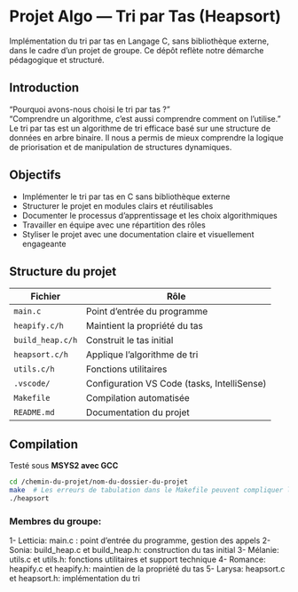 # Projet Algo — Tri par Tas (Heapsort)
Implémentation du tri par tas en Langage C, sans bibliothèque externe, dans le cadre d’un projet de groupe. Ce dépôt reflète notre démarche pédagogique et structuré.
## Introduction
 “Pourquoi avons-nous choisi le tri par tas ?”  
 “Comprendre un algorithme, c’est aussi comprendre comment on l’utilise.”
Le tri par tas est un algorithme de tri efficace basé sur une structure de données en arbre binaire. Il nous a permis de mieux comprendre la logique de priorisation et de manipulation de structures dynamiques.
## Objectifs
- Implémenter le tri par tas en C sans bibliothèque externe
- Structurer le projet en modules clairs et réutilisables
- Documenter le processus d’apprentissage et les choix algorithmiques
- Travailler en équipe avec une répartition des rôles
- Styliser le projet avec une documentation claire et visuellement engageante

##  Structure du projet

| Fichier         | Rôle                                 |
|-----------------|--------------------------------------|
| `main.c`        | Point d’entrée du programme          |
| `heapify.c/h`   | Maintient la propriété du tas        |
| `build_heap.c/h`| Construit le tas initial             |
| `heapsort.c/h`  | Applique l’algorithme de tri         |
| `utils.c/h`     | Fonctions utilitaires                |
| `.vscode/`      | Configuration VS Code (tasks, IntelliSense) |
| `Makefile`      | Compilation automatisée              |
| `README.md`     | Documentation du projet              |

##  Compilation
Testé sous **MSYS2 avec GCC**  
```bash
cd /chemin-du-projet/nom-du-dossier-du-projet
make  # Les erreurs de tabulation dans le Makefile peuvent compliquer la compilation du projet
./heapsort
```
### Membres du groupe:
1- Letticia: 
main.c : point d’entrée du programme, gestion des appels
2- Sonia:
build_heap.c et build_heap.h: construction du tas initial
3- Mélanie:
utils.c et utils.h: fonctions utilitaires et support technique
4- Romance:
heapify.c et heapify.h: maintien de la propriété du tas
5- Larysa:
heapsort.c et heapsort.h: implémentation du tri
  

